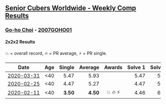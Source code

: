 <style>table {white-space: nowrap;}</style>

## [Senior Cubers Worldwide - Weekly Comp Results](/scw-comp/results/)
### [Go-ho Choi](README.md) - [2007GOHO01](https://www.worldcubeassociation.org/persons/2007GOHO01?event=222)
#### 2x2x2 Results

<span style="white-space: nowrap;">💥 = overall record</span>, <span style="white-space: nowrap;">🔥 = PR average</span>, <span style="white-space: nowrap;">⚡ = PR single</span>.

| Date | Age | Single | Average | Awards | Solve 1 | Solve 2 | Solve 3 | Solve 4 | Solve 5 | Video |
| :--: | :--: | --: | --: | :--: | --: | --: | --: | --: | --: | :-- |
| [2020-03-31](../../results/222/2020-03-31.md) | <40 | 5.47 | 5.93 |  | 5.47 | 5.50 | 6.58 | 5.70 | 9.38 | [Link](https://www.facebook.com/events/637372103486119/permalink/641025749787421/) |
| [2020-02-25](../../results/222/2020-02-25.md) | <40 | 4.47 | 5.27 |  | 4.47 | 5.15 | 6.62 | 6.03 | 4.63 | [Link](https://www.facebook.com/events/2972213492840148/permalink/2972760809452083/) |
| [2020-02-11](../../results/222/2020-02-11.md) | <40 | **3.50** | **4.50** | 💥 🔥 ⚡ | 4.46 | 6.11 | 3.91 | 5.14 | **3.50** | [Link](https://www.facebook.com/events/176704156956327/permalink/178287783464631/) |


<!-- Global site tag (gtag.js) - Google Analytics -->
<script async src="https://www.googletagmanager.com/gtag/js?id=UA-86348435-3"></script>
<script>window.dataLayer = window.dataLayer || []; function gtag() {dataLayer.push(arguments);} gtag('js', new Date()); gtag('config', 'UA-86348435-3');</script>
